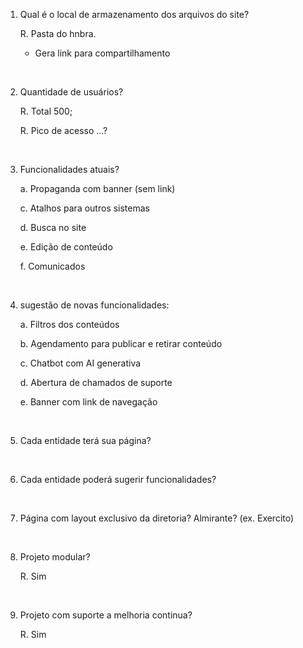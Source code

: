 1. Qual é o local de armazenamento dos arquivos do site? 
 
	R. Pasta do hnbra. 

    * Gera link para compartilhamento  

<br>

2. Quantidade de usuários? 

	R. Total 500; 

	R. Pico de acesso ...? 

<br>

3. Funcionalidades atuais? 

	a. Propaganda com banner (sem link) 

	c. Atalhos para outros sistemas 

    d. Busca no site 

	e. Edição de conteúdo 

	f. Comunicados 

<br>

4. sugestão de novas funcionalidades: 

	a. Filtros dos conteúdos 

	b. Agendamento para publicar e retirar conteúdo 

	c. Chatbot com AI generativa 

	d. Abertura de chamados de suporte 

	e. Banner com link de navegação

<br>

5. Cada entidade terá sua página? 

<br>

6. Cada entidade poderá sugerir funcionalidades? 

<br>

7. Página com layout exclusivo da diretoria? Almirante? (ex. Exercito) 

<br>

8. Projeto modular? 

	R. Sim 

<br>

9. Projeto com suporte a melhoria continua? 

	R. Sim 

 